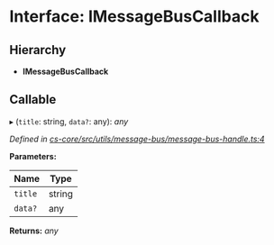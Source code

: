 # Interface: IMessageBusCallback

## Hierarchy

* **IMessageBusCallback**

## Callable

▸ (`title`: string, `data?`: any): *any*

*Defined in [cs-core/src/utils/message-bus/message-bus-handle.ts:4](https://github.com/TNOCS/csnext/blob/38d1409e/packages/cs-core/src/utils/message-bus/message-bus-handle.ts#L4)*

**Parameters:**

Name | Type |
------ | ------ |
`title` | string |
`data?` | any |

**Returns:** *any*
